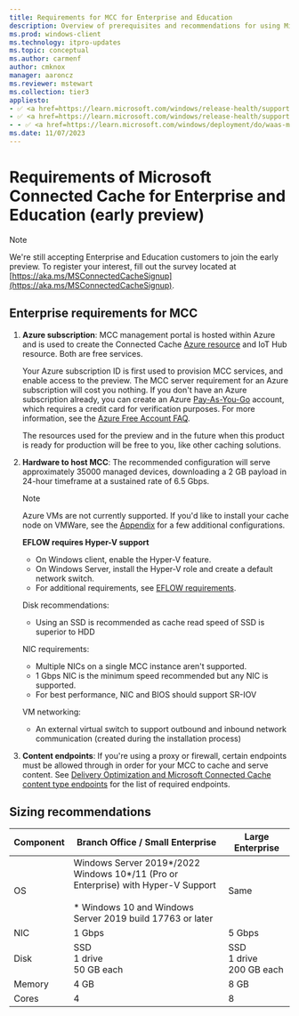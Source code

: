 ```yaml
---
title: Requirements for MCC for Enterprise and Education
description: Overview of prerequisites and recommendations for using Microsoft Connected Cache (MCC) for Enterprise and Education.
ms.prod: windows-client
ms.technology: itpro-updates
ms.topic: conceptual
ms.author: carmenf
author: cmknox
manager: aaroncz
ms.reviewer: mstewart
ms.collection: tier3
appliesto: 
- ✅ <a href=https://learn.microsoft.com/windows/release-health/supported-versions-windows-client target=_blank>Windows 11</a>
- ✅ <a href=https://learn.microsoft.com/windows/release-health/supported-versions-windows-client target=_blank>Windows 10</a>
- - ✅ <a href=https://learn.microsoft.com/windows/deployment/do/waas-microsoft-connected-cache target=_blank>Microsoft Connected Cache for Enterprise and Education</a>
ms.date: 11/07/2023
---
```


# Requirements of Microsoft Connected Cache for Enterprise and Education (early preview)

> [!NOTE]
> We're still accepting Enterprise and Education customers to join the early preview. To register your interest, fill out the survey located at [https://aka.ms/MSConnectedCacheSignup](https://aka.ms/MSConnectedCacheSignup).

## Enterprise requirements for MCC

1. **Azure subscription**: MCC management portal is hosted within Azure and is used to create the Connected Cache [Azure resource](/azure/cloud-adoption-framework/govern/resource-consistency/resource-access-management) and IoT Hub resource. Both are free services.

    Your Azure subscription ID is first used to provision MCC services, and enable access to the preview. The MCC server requirement for an Azure subscription will cost you nothing. If you don't have an Azure subscription already, you can create an Azure [Pay-As-You-Go](https://azure.microsoft.com/offers/ms-azr-0003p/) account, which requires a credit card for verification purposes. For more information, see the [Azure Free Account FAQ](https://azure.microsoft.com/free/free-account-faq/).

    The resources used for the preview and in the future when this product is ready for production will be free to you, like other caching solutions.
1. **Hardware to host MCC**: The recommended configuration will serve approximately 35000 managed devices, downloading a 2 GB payload in 24-hour timeframe at a sustained rate of 6.5 Gbps.
  
   > [!NOTE]
   > Azure VMs are not currently supported. If you'd like to install your cache node on VMWare, see the [Appendix](mcc-enterprise-appendix.md) for a few additional configurations.

    **EFLOW requires Hyper-V support**
    - On Windows client, enable the Hyper-V feature.
    - On Windows Server, install the Hyper-V role and create a default network switch.
    - For additional requirements, see [EFLOW requirements](/azure/iot-edge/iot-edge-for-linux-on-windows#prerequisites).

    Disk recommendations:
    - Using an SSD is recommended as cache read speed of SSD is superior to HDD

    NIC requirements:
    - Multiple NICs on a single MCC instance aren't supported.
    - 1 Gbps NIC is the minimum speed recommended but any NIC is supported.
    - For best performance, NIC and BIOS should support SR-IOV

    VM networking:
    -  An external virtual switch to support outbound and inbound network communication (created during the installation process)
1. **Content endpoints**: If you're using a proxy or firewall, certain endpoints must be allowed through in order for your MCC to cache and serve content. See [Delivery Optimization and Microsoft Connected Cache content type endpoints](delivery-optimization-endpoints.md) for the list of required endpoints. 

## Sizing recommendations

| Component  | Branch Office / Small Enterprise | Large Enterprise |
| -- | --- | --- |
| OS|  Windows Server 2019*/2022 <br> Windows 10*/11 (Pro or Enterprise) with Hyper-V Support <br><br>* Windows 10 and Windows Server 2019 build 17763 or later | Same |
|NIC | 1 Gbps | 5 Gbps |
|Disk | SSD <br>1 drive <br>50 GB each  |SSD <br>1 drive <br>200 GB each  |
|Memory | 4 GB | 8 GB |
|Cores | 4 | 8  |
